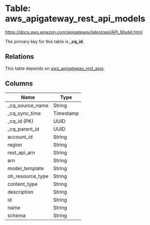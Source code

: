 # Table: aws_apigateway_rest_api_models

https://docs.aws.amazon.com/apigateway/latest/api/API_Model.html

The primary key for this table is **_cq_id**.

## Relations
This table depends on [aws_apigateway_rest_apis](aws_apigateway_rest_apis.md).


## Columns
| Name          | Type          |
| ------------- | ------------- |
|_cq_source_name|String|
|_cq_sync_time|Timestamp|
|_cq_id (PK)|UUID|
|_cq_parent_id|UUID|
|account_id|String|
|region|String|
|rest_api_arn|String|
|arn|String|
|model_template|String|
|oh_resource_type|String|
|content_type|String|
|description|String|
|id|String|
|name|String|
|schema|String|
